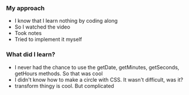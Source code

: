 <h3>My approach</h3>
<ul>
<li> I know that I learn nothing by coding along </li>
<li>So I watched the video</li>
<li> Took notes</li>
<li>Tried to implement it myself</li>
</ul>
<h3>What did I learn?</h3>
<ul>
<li>I never had the chance to use the getDate, getMinutes, getSeconds, getHours methods. So that was cool</li>
<li>I didn't know how to make a circle with CSS. It wasn't difficult, was it? </li>
<li>transform thingy is cool. But complicated</li>
</ul>
